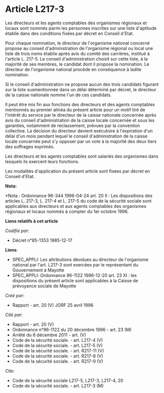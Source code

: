 # Article L217-3

Les directeurs et les agents comptables des organismes régionaux et locaux sont nommés parmi les personnes inscrites sur une
liste d'aptitude établie dans des conditions fixées par décret en Conseil d'Etat.

Pour chaque nomination, le directeur de l'organisme national concerné propose au conseil d'administration de l'organisme
régional ou local une liste de trois noms établie après avis du comité des carrières, institué à l'article L. 217-5. Le
conseil d'administration choisit sur cette liste, à la majorité de ses membres, le candidat dont il propose la nomination. Le
directeur de l'organisme national procède en conséquence à ladite nomination.

Si le conseil d'administration ne propose aucun des trois candidats figurant sur la liste susmentionnée dans un délai
déterminé par décret, le directeur de la caisse nationale nomme l'un de ces candidats.

Il peut être mis fin aux fonctions des directeurs et des agents comptables mentionnés au premier alinéa du présent article
pour un motif tiré de l'intérêt du service par le directeur de la caisse nationale concernée après avis du conseil
d'administration de la caisse locale concernée et sous les garanties, notamment de reclassement, prévues par la convention
collective. La décision du directeur devient exécutoire à l'expiration d'un délai d'un mois pendant lequel le conseil
d'administration de la caisse locale concernée peut s'y opposer par un vote à la majorité des deux tiers des suffrages
exprimés.

Les directeurs et les agents comptables sont salariés des organismes dans lesquels ils exercent leurs fonctions.

Les modalités d'application du présent article sont fixées par décret en Conseil d'Etat.

**Nota:**

*Nota : Ordonnance 96-344 1996-04-24 art. 20 II : Les dispositions des articles L. 217-3, L. 217-4 et L. 217-5 du code de la
sécurité sociale sont applicables aux directeurs et aux agents comptables des organismes régionaux et locaux nommés à compter
du 1er octobre 1996.

**Liens relatifs à cet article**

_Codifié par_:

  - Décret n°85-1353 1985-12-17

**Liens**:

  - SPEC_APPLI: Les attributions dévolues au directeur de l'organisme national par l'art. L217-3 sont exercées par le représentant du Gouvernement à Mayotte
  - SPEC_APPLI: Ordonnance 96-1122 1996-12-20 art. 23 XI : les dispositions du présent article sont applicables à la Caisse de prévoyance sociale de Mayotte

_Créé par_:

  - Rapport - art. 20 (V) JORF 25 avril 1996

_Cité par_:

  - Rapport - art. 20 (V)
  - Ordonnance n°96-1122 du 20 décembre 1996 - art. 23 (M)
  - Arrêté du 6 décembre 2011 - art. (V)
  - Code de la sécurité sociale. - art. L217-4 (V)
  - Code de la sécurité sociale. - art. L217-5 (V)
  - Code de la sécurité sociale. - art. R217-11 (V)
  - Code de la sécurité sociale. - art. R217-8 (V)
  - Code de la sécurité sociale. - art. R217-9 (V)

_Cite_:

  - Code de la sécurité sociale L217-5, L217-3, L217-4, 20
  - Code de la sécurité sociale. - art. L217-3 (M)
